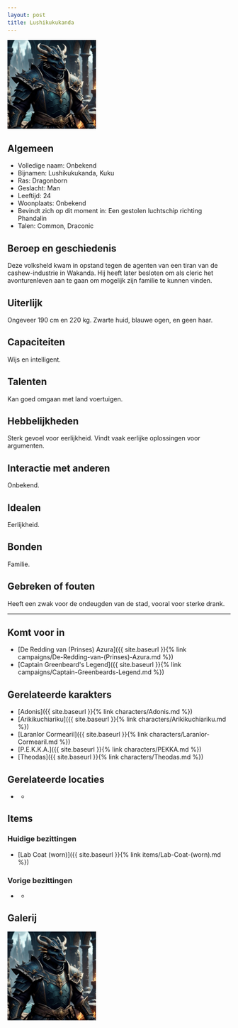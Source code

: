 ```yaml
---
layout: post
title: Lushikukukanda
---
```


<img src="../images/Lushikukukanda.jpg" alt="Lushikukukanda" width=200>

## Algemeen
* Volledige naam: Onbekend
* Bijnamen: Lushikukukanda, Kuku
* Ras: Dragonborn
* Geslacht: Man
* Leeftijd: 24
* Woonplaats: Onbekend
* Bevindt zich op dit moment in: Een gestolen luchtschip richting Phandalin
* Talen: Common, Draconic

## Beroep en geschiedenis
Deze volksheld kwam in opstand tegen de agenten van een tiran van de cashew-industrie in Wakanda. Hij heeft later besloten om als cleric het avonturenleven aan te gaan om mogelijk zijn familie te kunnen vinden.

## Uiterlijk
Ongeveer 190 cm en 220 kg. Zwarte huid, blauwe ogen, en geen haar.

## Capaciteiten
Wijs en intelligent.

## Talenten
Kan goed omgaan met land voertuigen.

## Hebbelijkheden
Sterk gevoel voor eerlijkheid. Vindt vaak eerlijke oplossingen voor argumenten.

## Interactie met anderen
Onbekend.

## Idealen
Eerlijkheid.

## Bonden
Familie.

## Gebreken of fouten
Heeft een zwak voor de ondeugden van de stad, vooral voor sterke drank.

---

## Komt voor in
* [De Redding van (Prinses) Azura]({{ site.baseurl }}{% link campaigns/De-Redding-van-(Prinses)-Azura.md %})
* [Captain Greenbeard's Legend]({{ site.baseurl }}{% link campaigns/Captain-Greenbeards-Legend.md %})

## Gerelateerde karakters
* [Adonis]({{ site.baseurl }}{% link characters/Adonis.md %})
* [Arikikuchiariku]({{ site.baseurl }}{% link characters/Arikikuchiariku.md %})
* [Laranlor Cormearil]({{ site.baseurl }}{% link characters/Laranlor-Cormearil.md %})
* [P.E.K.K.A.]({{ site.baseurl }}{% link characters/PEKKA.md %})
* [Theodas]({{ site.baseurl }}{% link characters/Theodas.md %})

## Gerelateerde locaties
* -

## Items

### Huidige bezittingen
* [Lab Coat (worn)]({{ site.baseurl }}{% link items/Lab-Coat-(worn).md %})

### Vorige bezittingen
* -

## Galerij
<img src="../images/Lushikukukanda.jpg" alt="Lushikukukanda" width=200>
